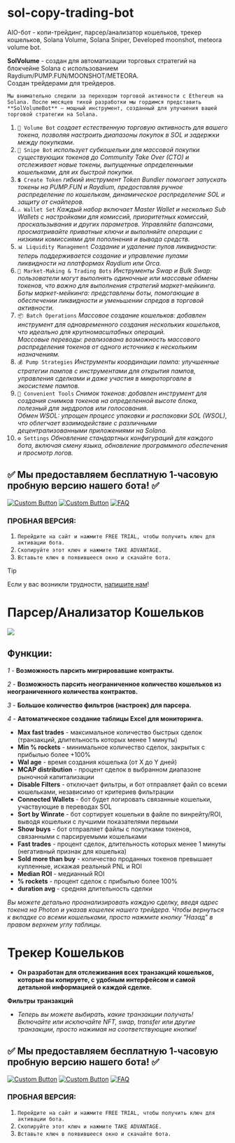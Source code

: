 # sol-copy-trading-bot

AIO-бот - копи-трейдинг, парсер/анализатор кошельков, трекер кошельков, Solana Volume, Solana Sniper, Developed moonshot, meteora volume bot.

**SolVolume** - создан для автоматизации торговых стратегий на блокчейне Solana с использованием Raydium/PUMP.FUN/MOONSHOT/METEORA.  
Создан трейдерами для трейдеров.

`Мы внимательно следили за переходом торговой активности с Ethereum на Solana. После месяцев тихой разработки мы гордимся представить **SolVolumeBot** — мощный инструмент, созданный для улучшения вашей торговой стратегии на Solana.`

1. `💎 Volume Bot` *создает естественную торговую активность для вашего токена, позволяя настроить диапазоны покупок в SOL и задержки между покупками.*  
2. `🎯 Snipe Bot` *использует субкошельки для массовой покупки существующих токенов до Community Take Over (CTO) и отслеживает новые токены, выпущенные определенными кошельками, для их быстрой покупки.*  
3. `💲 Create Token` *гибкий инструмент Token Bundler помогает запускать токены на PUMP.FUN и Raydium, предоставляя ручное распределение по кошелькам, динамическое распределение SOL и защиту от снайперов.*  
4. `⚠️ Wallet Set` *Каждый набор включает Master Wallet и несколько Sub Wallets с настройками для комиссий, приоритетных комиссий, проскальзывания и других параметров. Управляйте балансами, просматривайте приватные ключи и выполняйте операции с низкими комиссиями для пополнения и вывода средств.*  
5. `📊 Liquidity Management` *Создание и удаление пулов ликвидности: теперь поддерживается создание и управление пулами ликвидности на платформах Raydium или Orca.*  
6. `🔄 Market-Making & Trading Bots` *Инструменты Swap и Bulk Swap: пользователи могут выполнять одиночные или массовые обмены токенов, что важно для выполнения стратегий маркет-мейкинга.  
Боты маркет-мейкинга: представлены боты, помогающие в обеспечении ликвидности и уменьшении спредов в торговой активности.*  
7. `📦 Batch Operations` *Массовое создание кошельков: добавлен инструмент для одновременного создания нескольких кошельков, что идеально для крупномасштабных операций.  
Массовые переводы: реализована возможность массового распределения токенов от одного источника к нескольким назначениям.*  
8. `💰 Pump Strategies` *Инструменты координации пампа: улучшенные стратегии пампов с инструментами для открытия пампов, управления сделками и даже участия в микроторговле в экосистеме пампов.*  
9. `📜 Convenient Tools` *Снимок токенов: добавлен инструмент для создания снимков токенов на определенной высоте блока, полезный для эирдропов или голосования.  
Обмен WSOL: упрощен процесс упаковки и распаковки SOL (WSOL), что облегчает взаимодействие с различными децентрализованными приложениями на Solana.*  
10. `⚙️ Settings` *Обновление стандартных конфигураций для каждого бота, включая смену языка, обновление программного обеспечения и просмотр логов.*

## ✅ Мы предоставляем бесплатную 1-часовую пробную версию нашего бота! ✅  

[![Custom Button](https://img.shields.io/badge/Click%20Here-WEBSITE%20-blue?style=for-the-badge)](https://solvolume.fun)  [![Custom Button](https://img.shields.io/badge/PRICE-blue?style=for-the-badge)](https://solvolume.fun/#carousel_7e48)  [![FAQ](https://img.shields.io/badge/FAQ-blue?style=for-the-badge)](https://solvolume.fun/FAQ.html)  

### ПРОБНАЯ ВЕРСИЯ:
1. `Перейдите на сайт и нажмите FREE TRIAL, чтобы получить ключ для активации бота.`  
2. `Скопируйте этот ключ и нажмите TAKE ADVANTAGE.`  
3. `Вставьте ключ в появившееся окно и скачайте бота.`  

> [!TIP]  
> Если у вас возникли трудности, [напишите нам](https://t.me/SolVolSupp_bot)!

# Парсер/Анализатор Кошельков
![](files/line.gif)
## **Функции:**

*1* - **Возможность парсить мигрировавшие контракты.**

*2* - **Возможность парсить неограниченное количество кошельков из неограниченного количества контрактов.**

*3* - **Большое количество фильтров (настроек) для парсера.**

*4* - **Автоматическое создание таблицы Excel для мониторинга.**

- **Max fast trades** - максимальное количество быстрых сделок (транзакций, длительность которых менее 1 минуты)  
- **Min % rockets** - минимальное количество сделок, закрытых с прибылью более +100%  
- **Wal age** - время создания кошелька (от X до Y дней)  
- **MCAP distribution** - процент сделок в выбранном диапазоне рыночной капитализации  
- **Disable Filters** - отключает фильтры, и бот отправляет файл со всеми кошельками, независимо от критериев фильтрации  
- **Connected Wallets** - бот будет логировать связанные кошельки, участвующие в переводах SOL  
- **Sort by Winrate** - бот сортирует кошельки в файле по винрейту/ROI, выводя кошельки с лучшими показателями первыми  
- **Show buys** - бот отправляет файлы с покупками токенов, связанными с парсируемыми кошельками  
- **Fast trades** - процент сделок, длительность которых менее 1 минуты (негативный признак для кошелька)  
- **Sold more than buy** - количество проданных токенов превышает купленные, искажая реальный PNL и ROI  
- **Median ROI** - медианный ROI  
- **% rockets** - процент сделок с прибылью более 100%  
- **duration avg** - средняя длительность сделки  

*Вы можете детально проанализировать каждую сделку, введя адрес токена на Photon и указав кошелек нашего трейдера. Чтобы вернуться к вкладке со всеми кошельками, просто нажмите кнопку "Назад" в правом верхнем углу таблицы.*

# Трекер Кошельков

- **Он разработан для отслеживания всех транзакций кошельков, которые вы копируете, с удобным интерфейсом и самой детальной информацией о каждой сделке.**

**Фильтры транзакций**

- *Теперь вы можете выбирать, какие транзакции получать! Включайте или исключайте NFT, swap, transfer или другие транзакции, просто нажимая на соответствующие кнопки!*

## ✅ Мы предоставляем бесплатную 1-часовую пробную версию нашего бота! ✅  

[![Custom Button](https://img.shields.io/badge/Click%20Here-WEBSITE%20-blue?style=for-the-badge)](https://solvolume.fun)  [![Custom Button](https://img.shields.io/badge/PRICE-blue?style=for-the-badge)](https://solvolume.fun/#carousel_7e48)  [![FAQ](https://img.shields.io/badge/FAQ-blue?style=for-the-badge)](https://solvolume.fun/FAQ.html)  

### ПРОБНАЯ ВЕРСИЯ:
1. `Перейдите на сайт и нажмите FREE TRIAL, чтобы получить ключ для активации бота.`  
2. `Скопируйте этот ключ и нажмите TAKE ADVANTAGE.`  
3. `Вставьте ключ в появившееся окно и скачайте бота.`
